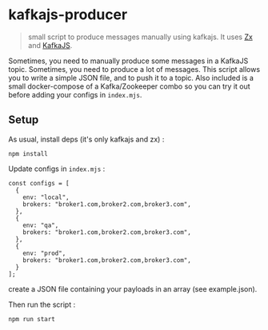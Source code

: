 # kafkajs-producer

> small script to produce messages manually using kafkajs. It uses [Zx](https://github.com/google/zx) and [KafkaJS](https://github.com/tulios/kafkajs).

Sometimes, you need to manually produce some messages in a KafkaJS topic. Sometimes, you need to produce a lot of messages. This script allows you to write a simple JSON file, and to push it to a topic. Also included is a small docker-compose of a Kafka/Zookeeper combo so you can try it out before adding your configs in `index.mjs`.

## Setup

As usual, install deps (it's only kafkajs and zx) :

```
npm install
```

Update configs in `index.mjs` :

```
const configs = [
  {
    env: "local",
    brokers: "broker1.com,broker2.com,broker3.com",
  },
  {
    env: "qa",
    brokers: "broker1.com,broker2.com,broker3.com",
  },
  {
    env: "prod",
    brokers: "broker1.com,broker2.com,broker3.com",
  }
];
```

create a JSON file containing your payloads in an array (see example.json).

Then run the script : 

```
npm run start
```
